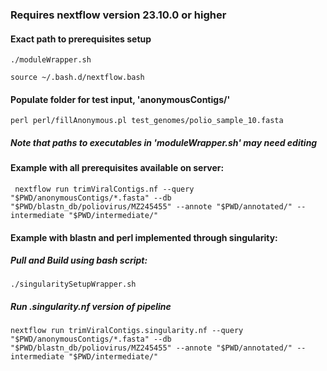 ### Requires nextflow version 23.10.0 or higher

#### Exact path to prerequisites setup
`./moduleWrapper.sh`

`source ~/.bash.d/nextflow.bash`

#### Populate folder for test input, 'anonymousContigs/'
`perl perl/fillAnonymous.pl test_genomes/polio_sample_10.fasta`


##### Note that paths to executables in 'moduleWrapper.sh' may need editing


#### Example with all prerequisites available on server:
` nextflow run trimViralContigs.nf --query "$PWD/anonymousContigs/*.fasta" --db "$PWD/blastn_db/poliovirus/MZ245455" --annote "$PWD/annotated/" --intermediate "$PWD/intermediate/"`

#### Example with blastn and perl implemented through singularity:
##### Pull and Build using bash script:
`./singularitySetupWrapper.sh`

##### Run .singularity.nf version of pipeline
`nextflow run trimViralContigs.singularity.nf --query "$PWD/anonymousContigs/*.fasta" --db "$PWD/blastn_db/poliovirus/MZ245455" --annote "$PWD/annotated/" --intermediate "$PWD/intermediate/"`